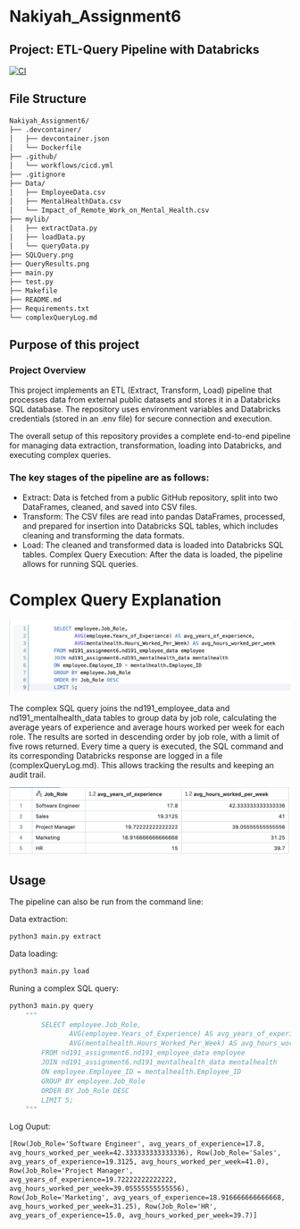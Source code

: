 # Nakiyah_Assignment6
## Project: ETL-Query Pipeline with Databricks

[![CI](https://github.com/nogibjj/Nakiyah_Assignment6/actions/workflows/cicd.yml/badge.svg)](https://github.com/nogibjj/Nakiyah_Assignment6/actions/workflows/cicd.yml)

## File Structure
```
Nakiyah_Assignment6/
├── .devcontainer/
│   ├── devcontainer.json
│   └── Dockerfile
├── .github/
│   └── workflows/cicd.yml
├── .gitignore
├── Data/
│   ├── EmployeeData.csv
│   ├── MentalHealthData.csv
│   └── Impact_of_Remote_Work_on_Mental_Health.csv
├── mylib/
│   ├── extractData.py
│   ├── loadData.py
│   └── queryData.py
├── SQLQuery.png
├── QueryResults.png
├── main.py
├── test.py
├── Makefile
├── README.md
├── Requirements.txt
└── complexQueryLog.md

```
## Purpose of this project

### Project Overview
This project implements an ETL (Extract, Transform, Load) pipeline that processes data from external public datasets and stores it in a Databricks SQL database. 
The repository uses environment variables and Databricks credentials (stored in an .env file) for secure connection and execution.

The overall setup of this repository provides a complete end-to-end pipeline for managing data extraction, transformation, 
loading into Databricks, and executing complex queries.


### The key stages of the pipeline are as follows:

- Extract: Data is fetched from a public GitHub repository, split into two DataFrames, cleaned, and saved into CSV files.
- Transform: The CSV files are read into pandas DataFrames, processed, and prepared for insertion into Databricks SQL tables, 
which includes cleaning and transforming the data formats.
- Load: The cleaned and transformed data is loaded into Databricks SQL tables.
Complex Query Execution: After the data is loaded, the pipeline allows for running SQL queries. 

# Complex Query Explanation

![SQLQuery](SQLQuery.png)

The complex SQL query joins the nd191_employee_data and nd191_mentalhealth_data tables to group data by job role, calculating the average years of experience and average hours worked per week for each role. The results are sorted in descending order by job role, with a limit of five rows returned.
Every time a query is executed, the SQL command and its corresponding Databricks response are logged in a file (complexQueryLog.md). This allows tracking the results and keeping an audit trail.

![QueryResults](QueryResults.png)


## Usage
The pipeline can also be run from the command line:

Data extraction: 
```python
python3 main.py extract
```

Data loading: 
```python
python3 main.py load
```

Runing a complex SQL query: 
```python
python3 main.py query 
    """
        SELECT employee.Job_Role, 
               AVG(employee.Years_of_Experience) AS avg_years_of_experience, 
               AVG(mentalhealth.Hours_Worked_Per_Week) AS avg_hours_worked_per_week
        FROM nd191_assignment6.nd191_employee_data employee
        JOIN nd191_assignment6.nd191_mentalhealth_data mentalhealth 
        ON employee.Employee_ID = mentalhealth.Employee_ID
        GROUP BY employee.Job_Role
        ORDER BY Job_Role DESC
        LIMIT 5;
    """
```

Log Ouput:
```
[Row(Job_Role='Software Engineer', avg_years_of_experience=17.8, avg_hours_worked_per_week=42.333333333333336), Row(Job_Role='Sales', avg_years_of_experience=19.3125, avg_hours_worked_per_week=41.0), Row(Job_Role='Project Manager', avg_years_of_experience=19.72222222222222, avg_hours_worked_per_week=39.05555555555556), Row(Job_Role='Marketing', avg_years_of_experience=18.916666666666668, avg_hours_worked_per_week=31.25), Row(Job_Role='HR', avg_years_of_experience=15.0, avg_hours_worked_per_week=39.7)]
```